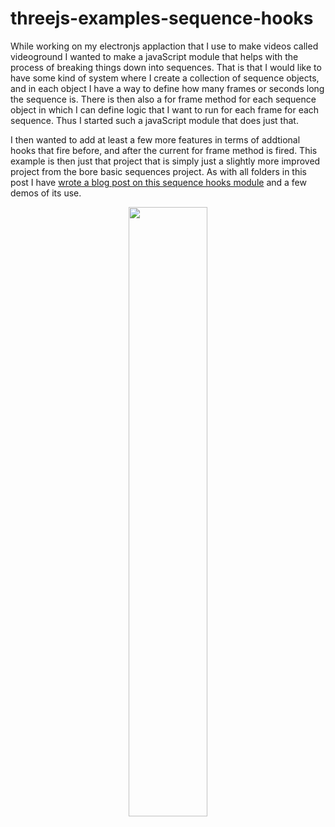 # threejs-examples-sequence-hooks

While working on my electronjs applaction that I use to make videos called videoground I wanted to make a javaScript module that helps with the process of breaking things down into sequences. That is that I would like to have some kind of system where I create a collection of sequence objects, and in each object I have a way to define how many frames or seconds long the sequence is. There is then also a for frame method for each sequence object in which I can define logic that I want to run for each frame for each sequence. Thus I started such a javaScript module that does just that.

I then wanted to add at least a few more features in terms of addtional hooks that fire before, and after the current for frame method is fired. This example is then just that project that is simply just a slightly more improved project from the bore basic sequences project. As with all folders in this post I have [wrote a blog post on this sequence hooks module](https://dustinpfister.github.io/2022/05/12/threejs-examples-sequence-hooks/) and a few demos of its use.

<div align="center">
      <a href="https://www.youtube.com/watch?v=hBUt0Jc0lL4">
         <img src="https://img.youtube.com/vi/hBUt0Jc0lL4/0.jpg" style="width:50%;">
      </a>
</div>